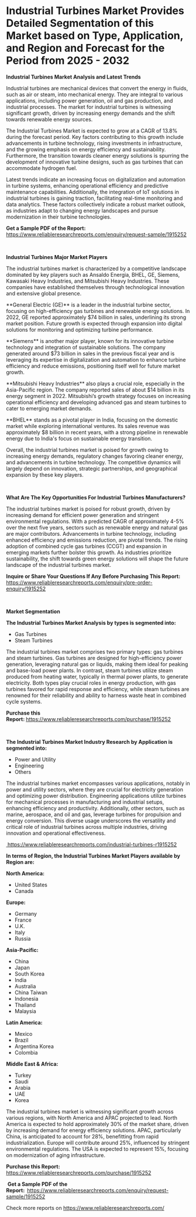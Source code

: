<p><h1>Industrial Turbines Market Provides Detailed Segmentation of this Market based on Type, Application, and Region and Forecast for the Period from 2025 - 2032</h1></p><p><strong>Industrial Turbines Market Analysis and Latest Trends</strong></p>
<p><p>Industrial turbines are mechanical devices that convert the energy in fluids, such as air or steam, into mechanical energy. They are integral to various applications, including power generation, oil and gas production, and industrial processes. The market for industrial turbines is witnessing significant growth, driven by increasing energy demands and the shift towards renewable energy sources. </p><p>The Industrial Turbines Market is expected to grow at a CAGR of 13.8% during the forecast period. Key factors contributing to this growth include advancements in turbine technology, rising investments in infrastructure, and the growing emphasis on energy efficiency and sustainability. Furthermore, the transition towards cleaner energy solutions is spurring the development of innovative turbine designs, such as gas turbines that can accommodate hydrogen fuel.</p><p>Latest trends indicate an increasing focus on digitalization and automation in turbine systems, enhancing operational efficiency and predictive maintenance capabilities. Additionally, the integration of IoT solutions in industrial turbines is gaining traction, facilitating real-time monitoring and data analytics. These factors collectively indicate a robust market outlook, as industries adapt to changing energy landscapes and pursue modernization in their turbine technologies.</p></p>
<p><strong>Get a Sample PDF of the Report:&nbsp;</strong> <a href="https://www.reliableresearchreports.com/enquiry/request-sample/1915252?utm_campaign=2463&utm_medium=2&utm_source=Github&utm_content=ia&utm_term=20022025&utm_id=industrial-turbines">https://www.reliableresearchreports.com/enquiry/request-sample/1915252</a></p>
<p>&nbsp;</p>
<p><strong>Industrial Turbines Major Market Players</strong></p>
<p><p>The industrial turbines market is characterized by a competitive landscape dominated by key players such as Ansaldo Energia, BHEL, GE, Siemens, Kawasaki Heavy Industries, and Mitsubishi Heavy Industries. These companies have established themselves through technological innovation and extensive global presence.</p><p>**General Electric (GE)** is a leader in the industrial turbine sector, focusing on high-efficiency gas turbines and renewable energy solutions. In 2022, GE reported approximately $74 billion in sales, underlining its strong market position. Future growth is expected through expansion into digital solutions for monitoring and optimizing turbine performance.</p><p>**Siemens** is another major player, known for its innovative turbine technology and integration of sustainable solutions. The company generated around $73 billion in sales in the previous fiscal year and is leveraging its expertise in digitalization and automation to enhance turbine efficiency and reduce emissions, positioning itself well for future market growth.</p><p>**Mitsubishi Heavy Industries** also plays a crucial role, especially in the Asia-Pacific region. The company reported sales of about $14 billion in its energy segment in 2022. Mitsubishi’s growth strategy focuses on increasing operational efficiency and developing advanced gas and steam turbines to cater to emerging market demands.</p><p>**BHEL** stands as a pivotal player in India, focusing on the domestic market while exploring international ventures. Its sales revenue was approximately $8 billion in recent years, with a strong pipeline in renewable energy due to India's focus on sustainable energy transition.</p><p>Overall, the industrial turbines market is poised for growth owing to increasing energy demands, regulatory changes favoring cleaner energy, and advancements in turbine technology. The competitive dynamics will largely depend on innovation, strategic partnerships, and geographical expansion by these key players.</p></p>
<p>&nbsp;</p>
<p><strong>What Are The Key Opportunities For Industrial Turbines Manufacturers?</strong></p>
<p><p>The industrial turbines market is poised for robust growth, driven by increasing demand for efficient power generation and stringent environmental regulations. With a predicted CAGR of approximately 4-5% over the next five years, sectors such as renewable energy and natural gas are major contributors. Advancements in turbine technology, including enhanced efficiency and emissions reduction, are pivotal trends. The rising adoption of combined cycle gas turbines (CCGT) and expansion in emerging markets further bolster this growth. As industries prioritize sustainability, the shift towards green energy solutions will shape the future landscape of the industrial turbines market.</p></p>
<p><strong>Inquire or Share Your Questions If Any Before Purchasing This Report:</strong> <a href="https://www.reliableresearchreports.com/enquiry/pre-order-enquiry/1915252?utm_campaign=2463&utm_medium=2&utm_source=Github&utm_content=ia&utm_term=20022025&utm_id=industrial-turbines">https://www.reliableresearchreports.com/enquiry/pre-order-enquiry/1915252</a></p>
<p>&nbsp;</p>
<p><strong>Market Segmentation</strong></p>
<p><strong>The Industrial Turbines Market Analysis by types is segmented into:</strong></p>
<p><ul><li>Gas Turbines</li><li>Steam Turbines</li></ul></p>
<p><p>The industrial turbines market comprises two primary types: gas turbines and steam turbines. Gas turbines are designed for high-efficiency power generation, leveraging natural gas or liquids, making them ideal for peaking and base-load power plants. In contrast, steam turbines utilize steam produced from heating water, typically in thermal power plants, to generate electricity. Both types play crucial roles in energy production, with gas turbines favored for rapid response and efficiency, while steam turbines are renowned for their reliability and ability to harness waste heat in combined cycle systems.</p></p>
<p><strong>Purchase this Report:&nbsp;</strong><a href="https://www.reliableresearchreports.com/purchase/1915252?utm_campaign=2463&utm_medium=2&utm_source=Github&utm_content=ia&utm_term=20022025&utm_id=industrial-turbines">https://www.reliableresearchreports.com/purchase/1915252</a></p>
<p>&nbsp;</p>
<p><strong>The Industrial Turbines Market Industry Research by Application is segmented into:</strong></p>
<p><ul><li>Power and Utility</li><li>Engineering</li><li>Others</li></ul></p>
<p><p>The industrial turbines market encompasses various applications, notably in power and utility sectors, where they are crucial for electricity generation and optimizing power distribution. Engineering applications utilize turbines for mechanical processes in manufacturing and industrial setups, enhancing efficiency and productivity. Additionally, other sectors, such as marine, aerospace, and oil and gas, leverage turbines for propulsion and energy conversion. This diverse usage underscores the versatility and critical role of industrial turbines across multiple industries, driving innovation and operational effectiveness.</p></p>
<p><a href="https://www.reliableresearchreports.com/industrial-turbines-r1915252?utm_campaign=2463&utm_medium=2&utm_source=Github&utm_content=ia&utm_term=20022025&utm_id=industrial-turbines">&nbsp;https://www.reliableresearchreports.com/industrial-turbines-r1915252</a></p>
<p><strong>In terms of Region, the Industrial Turbines Market Players available by Region are:</strong></p>
<p>
    <p> <strong> North America: </strong>
        <ul>
            <li>United States</li>
            <li>Canada</li>
        </ul>
        </p> 
    <p> <strong> Europe: </strong>
        <ul>
            <li>Germany</li>
            <li>France</li>
            <li>U.K.</li>
            <li>Italy</li>
            <li>Russia</li>
        </ul>
        </p> 
    <p> <strong> Asia-Pacific: </strong>
        <ul>
            <li>China</li>
            <li>Japan</li>
            <li>South Korea</li>
            <li>India</li>
            <li>Australia</li>
            <li>China Taiwan</li>
            <li>Indonesia</li>
            <li>Thailand</li>
            <li>Malaysia</li>
        </ul>
        </p> 
    <p> <strong> Latin America: </strong>
        <ul>
            <li>Mexico</li>
            <li>Brazil</li>
            <li>Argentina Korea</li>
            <li>Colombia</li>
        </ul>
        </p> 
    <p> <strong> Middle East & Africa: </strong>
        <ul>
            <li>Turkey</li>
            <li>Saudi</li>
            <li>Arabia</li>
            <li>UAE</li>
            <li>Korea</li>
        </ul>
    </p>
    </p>
<p><p>The industrial turbines market is witnessing significant growth across various regions, with North America and APAC projected to lead. North America is expected to hold approximately 30% of the market share, driven by increasing demand for energy efficiency solutions. APAC, particularly China, is anticipated to account for 28%, benefitting from rapid industrialization. Europe will contribute around 25%, influenced by stringent environmental regulations. The USA is expected to represent 15%, focusing on modernization of aging infrastructure.</p></p>
<p><strong>Purchase this Report: </strong><a href="https://www.reliableresearchreports.com/purchase/1915252?utm_campaign=2463&utm_medium=2&utm_source=Github&utm_content=ia&utm_term=20022025&utm_id=industrial-turbines">https://www.reliableresearchreports.com/purchase/1915252</a></p>
<p>&nbsp;<strong>Get a Sample PDF of the Report:&nbsp;&nbsp;</strong><a href="https://www.reliableresearchreports.com/enquiry/request-sample/1915252?utm_campaign=2463&utm_medium=2&utm_source=Github&utm_content=ia&utm_term=20022025&utm_id=industrial-turbines">https://www.reliableresearchreports.com/enquiry/request-sample/1915252</a></p>
<p><strong></strong></p>
<p>Check more reports on <a href="https://www.reliableresearchreports.com/?utm_campaign=2463&utm_medium=2&utm_source=Github&utm_content=ia&utm_term=20022025&utm_id=industrial-turbines">https://www.reliableresearchreports.com/</a></p>